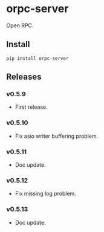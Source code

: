 # orpc-server

Open RPC.

## Install

```
pip install orpc-server
```

## Releases


### v0.5.9

- First release.

### v0.5.10

- Fix asio writer buffering problem.

### v0.5.11

- Doc update.

### v0.5.12

- Fix missing log problem.

### v0.5.13

- Doc update.
